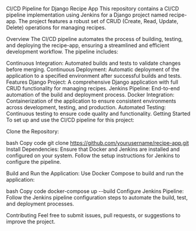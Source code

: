 CI/CD Pipeline for Django Recipe App
This repository contains a CI/CD pipeline implementation using Jenkins for a Django project named recipe-app. The project features a robust set of CRUD (Create, Read, Update, Delete) operations for managing recipes.

Overview
The CI/CD pipeline automates the process of building, testing, and deploying the recipe-app, ensuring a streamlined and efficient development workflow. The pipeline includes:

Continuous Integration: Automated builds and tests to validate changes before merging.
Continuous Deployment: Automatic deployment of the application to a specified environment after successful builds and tests.
Features
Django Project: A comprehensive Django application with full CRUD functionality for managing recipes.
Jenkins Pipeline: End-to-end automation of the build and deployment process.
Docker Integration: Containerization of the application to ensure consistent environments across development, testing, and production.
Automated Testing: Continuous testing to ensure code quality and functionality.
Getting Started
To set up and use the CI/CD pipeline for this project:

Clone the Repository:

bash
Copy code
git clone https://github.com/yourusername/recipe-app.git
Install Dependencies: Ensure that Docker and Jenkins are installed and configured on your system. Follow the setup instructions for Jenkins to configure the pipeline.

Build and Run the Application: Use Docker Compose to build and run the application:

bash
Copy code
docker-compose up --build
Configure Jenkins Pipeline: Follow the Jenkins pipeline configuration steps to automate the build, test, and deployment processes.

Contributing
Feel free to submit issues, pull requests, or suggestions to improve the project.
